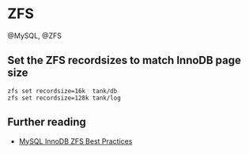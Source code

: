 # ZFS
@MySQL, @ZFS

Set the ZFS recordsizes to match InnoDB page size
-------------------------------------------------
	zfs set recordsize=16k  tank/db
	zfs set recordsize=128k tank/log

Further reading
---------------

* [MySQL InnoDB ZFS Best Practices](https://blogs.oracle.com/realneel/entry/mysql_innodb_zfs_best_practices)



